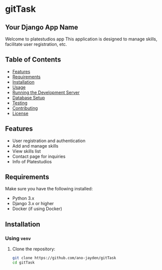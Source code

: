 # gitTask

## Your Django App Name
Welcome to platestudios app This application is designed to  manage skills, facilitate user registration, etc.

## Table of Contents
- [Features](#features)
- [Requirements](#requirements)
- [Installation](#installation)
- [Usage](#usage)
- [Running the Development Server](#running-the-development-server)
- [Database Setup](#database-setup)
- [Testing](#testing)
- [Contributing](#contributing)
- [License](#license)

## Features
- User registration and authentication
- Add and manage skills
- View skills list
- Contact page for inquiries
- Info of Platestudios

## Requirements
Make sure you have the following installed:
- Python 3.x
- Django 3.x or higher
- Docker (if using Docker)

## Installation

### Using `venv`
1. Clone the repository:
   ```bash
   git clone https://github.com/ano-jayden/gitTask
   cd gitTask


